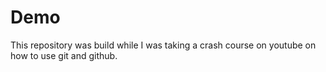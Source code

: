 # Demo 
This repository was build while I was taking a crash course on youtube on how to use git and github.
